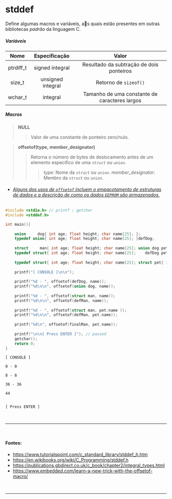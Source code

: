 # stddef
Define algumas macros e variáveis, as quais estão presentes em outras bibliotecas *padrão* da linguagem C.

##### Variáveis

| Nome      | Especificação     | Valor                                         |
| :-:       | :-:               | :-:                                           |
| ptrdiff_t | signed integral   | Resultado da subtração de dois ponteiros      |
| size_t    | unsigned integral | Retorno de `sizeof()`                         |
| wchar_t   | integral          | Tamanho de uma constante de caracteres largos |

##### Macros

> **NULL**
>> Valor de uma constante de ponteiro zero/nulo.

> **offsetof(type, member_designator)**
>> Retorna o número de bytes de deslocamento antes de um elemento específico de uma `struct` ou `union`.
>>> *type*: Nome da `struct` ou `union`.
>>> *member_designator*: Membro da `struct` ou `union`.

* ###### [Alguns dos usos de `offsetof` incluem o empacotamento de estruturas de dados e a descrição de como os dados `EEPROM` são armazenados.](https://www.embedded.com/learn-a-new-trick-with-the-offsetof-macro/ "Sobre 'offsetof'")
	
``` c
#include <stdio.h> // printf ; getchar
#include <stddef.h>

int main(){
	
	union     dog{ int age; float height; char name[25]; };
	typedef union{ int age; float height; char name[25]; }defDog;
	
	struct     man{ int age; float height; char name[25]; union dog pet; };
	typedef struct{ int age; float height; char name[25];    defDog pet; }defMan;
	
	typedef struct{ int age; float height; char name[25]; struct pet{ int age; float height; char name[25]; }pet; }finalMan;
	
	printf("[ CONSOLE ]\n\n");
	
	printf("%d - ", offsetof(defDog, name));
	printf("%d\n\n", offsetof(union dog, name));
	
	printf("%d - ", offsetof(struct man, name));
	printf("%d\n\n", offsetof(defMan, name));
	
	printf("%d - ", offsetof(struct man, pet.name ));
	printf("%d\n\n", offsetof(defMan, pet.name));
	
	printf("%d\n", offsetof(finalMan, pet.name));
	
	printf("\n\n[ Press ENTER ]"); // paused
	getchar();
	return 0;
}
```

```
[ CONSOLE ]

0 - 0

8 - 8

36 - 36

44


[ Press ENTER ]
```
	
<br>

-----
<br>

#### Fontes:
* https://www.tutorialspoint.com/c_standard_library/stddef_h.htm
* https://en.wikibooks.org/wiki/C_Programming/stddef.h
* https://publications.gbdirect.co.uk/c_book/chapter2/integral_types.html
* https://www.embedded.com/learn-a-new-trick-with-the-offsetof-macro/

<br>

-----

